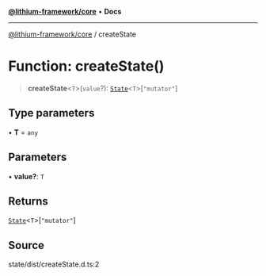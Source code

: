 [**@lithium-framework/core**](../README.md) • **Docs**

***

[@lithium-framework/core](../README.md) / createState

# Function: createState()

> **createState**\<`T`\>(`value`?): [`State`](../classes/State.md)\<`T`\>\[`"mutator"`\]

## Type parameters

• **T** = `any`

## Parameters

• **value?**: `T`

## Returns

[`State`](../classes/State.md)\<`T`\>\[`"mutator"`\]

## Source

state/dist/createState.d.ts:2
